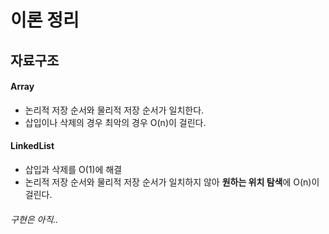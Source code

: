 # 이론 정리



## 자료구조

#### Array

- 논리적 저장 순서와 물리적 저장 순서가 일치한다. 
- 삽입이나 삭제의 경우 최악의 경우 O(n)이 걸린다.

#### LinkedList

- 삽입과 삭제를 O(1)에 해결
- 논리적 저장 순서와 물리적 저장 순서가 일치하지 않아 **원하는 위치 탐색**에 O(n)이 걸린다.

###### 구현은 아직..
